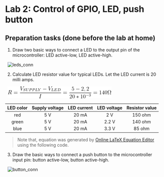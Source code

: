 # Lab 2: Control of GPIO, LED, push button

## Preparation tasks (done before the lab at home)

1. Draw two basic ways to connect a LED to the output pin of the microcontroller: LED active-low, LED active-high.

&nbsp;
   ![leds_conn](images/LED.png)
&nbsp;

2. Calculate LED resistor value for typical LEDs. Let the LED current is 20 milli amps.

&nbsp;
   ![ohms law](images/LED_curr.png)
&nbsp;

   | **LED color** | **Supply voltage** | **LED current** | **LED voltage** | **Resistor value** |
   | :-: | :-: | :-: | :-: | :-: |
   | red | 5&nbsp;V | 20&nbsp;mA | 2&nbsp;V | 150&nbsp;ohm |
   | green | 5&nbsp;V | 20&nbsp;mA | 2.2&nbsp;V | 140&nbsp;ohm |
   | blue | 5&nbsp;V | 20&nbsp;mA | 3.3&nbsp;V | 85&nbsp;ohm |

> Note that, equation was generated by [Online LaTeX Equation Editor](https://www.codecogs.com/latex/eqneditor.php) using the following code.


3. Draw the basic ways to connect a push button to the microcontroller input pin: button active-low, button active-high.

&nbsp;
   ![button_conn](images/BTN.png)
&nbsp;
